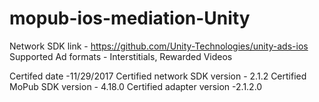 # mopub-ios-mediation-Unity

Network SDK link - https://github.com/Unity-Technologies/unity-ads-ios
Supported Ad formats - Interstitials, Rewarded Videos

Certifed date -11/29/2017
Certified network SDK version - 2.1.2
Certified MoPub SDK version - 4.18.0
Certified adapter version -2.1.2.0

